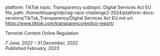 platform: TikTok
topic: Transparency
subtopic: Digital Services Act EU
file_path: /home/bhuang/nlp/rag-race-challenge2-2024/platform-docs-versions/TikTok_Transparency/Digital Services Act EU.md
url: https://www.tiktok.com/transparency/en/tco-report/

Terrorist Content Online Regulation

_7 June, 2022 – 31 December, 2022_  
_Published February, 2023_